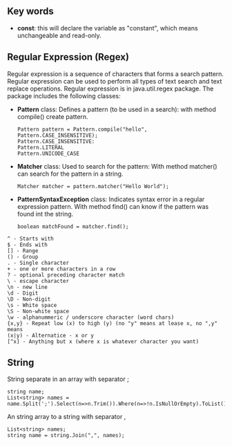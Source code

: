 ## Key words
- **const**: this will declare the variable as "constant", which means unchangeable and read-only.


## Regular Expression (Regex)
Regular expression is a sequence of characters that forms a search pattern. Regular expression can be used to perform all types of text search and text replace operations.
Regular expression is in java.util.regex package. The package includes the following classes:
- **Pattern** class: Defines a pattern (to be used in a search): with method compile() create pattern.
  ```
  Pattern pattern = Pattern.compile("hello", Pattern.CASE_INSENSITIVE);
  Pattern.CASE_INSENSITIVE:
  Pattern.LITERAL
  Pattern.UNICODE_CASE
  ```
- **Matcher** class: Used to search for the pattern: With method matcher() can search for the pattern in a string.
  ```
  Matcher matcher = pattern.matcher("Hello World");
  ```
- **PatternSyntaxException** class: Indicates syntax error in a regular expression pattern. With method find() can know if the pattern was found int the string.
  ```
  boolean matchFound = matcher.find();
  ```
```
^ - Starts with
$ - Ends with
[] - Range
() - Group
. - Single character
+ - one or more characters in a row
? - optional preceding character match
\ - escape character
\n - new line
\d - Digit
\D - Non-digit
\s - White space
\S - Non-white space
\w - alphanummeric / underscore character (word chars)
{x,y} - Repeat low (x) to high (y) (no "y" means at lease x, no ",y" means
(x|y) - Alternatice - x or y
[^x] - Anything but x (where x is whatever character you want)
```

## String
String separate in an array with separator ;
```
string name;
List<string> names = name.Split(';').Select(n=>n.Trim()).Where(n=>!n.IsNullOrEmpty).ToList();
```
An string array to a string with separator ,
```
List<string> names;
string name = string.Join(",", names);
```
          
